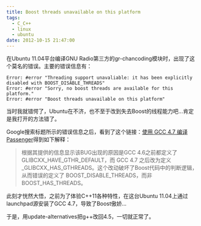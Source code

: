 ```yaml
---
title: Boost threads unavailable on this platform
tags:
  - C_C++
  - linux
  - ubuntu
date: 2012-10-15 21:47:00
---
```


在Ubuntu 11.04平台编译GNU Radio第三方的gr-chancoding模块时，出现了这个莫名的错误。主要的错误信息有：
```
Error: #error "Threading support unavaliable: it has been explicitly disabled with BOOST_DISABLE_THREADS"
Error: #error "Sorry, no boost threads are available for this platform."
Error: #error "Boost threads unavailable on this platform"
```

当时我就错愕了，Ubuntu在不济，也不至于改到失去Boost的线程能力吧...肯定是我打开的方法错了。

Google搜索标题所示的错误信息之后，看到了这个链接：[使用 GCC 4.7 编译 Passenger](http://blog.pinepara.info/tech/compile-passenger-with-gcc-4-dot-7/)得到如下解释：
> 根据其提供的信息显示该BUG出现的原因是GCC 4.6之前都定义了GLIBCXX_HAVE_GTHR_DEFAULT，而 GCC 4.7 之后改为定义_GLIBCXX_HAS_GTHREADS。这个改动破坏了Boost代码中的判断逻辑，从而错误的定义了 BOOST_DISABLE_THREADS，而非 BOOST_HAS_THREADS。

此刻才恍然大悟，之前为了体验C++11各种特性，在这台Ubuntu 11.04上通过launchpad源安装了GCC 4.7，导致了Boost傲娇...

于是，用update-alternatives把g++改回4.5，一切就正常了。
